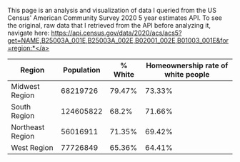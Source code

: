 This page is an analysis and visualization of data I queried from the US Census' American Community Survey 2020 5 year estimates API. To see the original, raw data that I retrieved from the API before analyzing it, navigate here: <a href="https://api.census.gov/data/2020/acs/acs5?get=NAME,B25003A_001E,B25003A_002E,B02001_002E,B01003_001E&for=region:*">https://api.census.gov/data/2020/acs/acs5?get=NAME,B25003A_001E,B25003A_002E,B02001_002E,B01003_001E&for=region:*</a>

|Region|Population|% White|Homeownership rate of white people|
|---|---|---|---|
|Midwest Region|68219726|79.47%|73.33%|
|South Region|124605822|68.2%|71.66%|
|Northeast Region|56016911|71.35%|69.42%|
|West Region|77726849|65.36%|64.41%|
